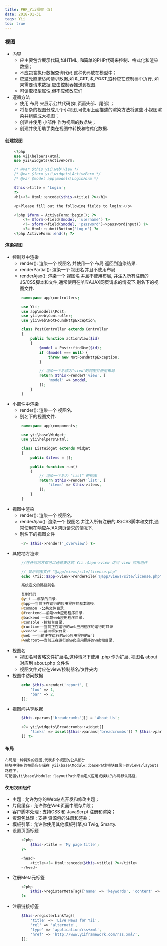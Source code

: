 ```yaml
---
title: PHP_Yii框架 (5)
date: 2018-01-31
tags: Yii
toc: true
---
```


### 视图
- 内容
    * 应主要包含展示代码,如HTML, 和简单的PHP代码来控制、格式化和渲染数据；
    * 不应包含执行数据查询代码,这种代码放在模型中；
    * 应避免直接访问请求数据,如 \$_GET, $_POST,这种应在控制器中执行, 如果需要请求数据,应由控制器推送到视图.
    * 可读取模型属性,但不应修改它们
- 遵循方法
    * 使用 布局 来展示公共代码(如,页面头部、尾部）；
    * 将复杂的视图分成几个小视图,可使用上面描述的渲染方法将这些 小视图渲染并组装成大视图；
    * 创建并使用 小部件 作为视图的数据块；
    * 创建并使用助手类在视图中转换和格式化数据.

<!-- more -->

#### 创建视图
```php
    <?php
    use yii\helpers\Html;
    use yii\widgets\ActiveForm;

    /* @var $this yii\web\View */
    /* @var $form yii\widgets\ActiveForm */
    /* @var $model app\models\LoginForm */

    $this->title = 'Login';
    ?>
    <h1><?= Html::encode($this->title) ?></h1>

    <p>Please fill out the following fields to login:</p>

    <?php $form = ActiveForm::begin(); ?>
        <?= $form->field($model, 'username') ?>
        <?= $form->field($model, 'password')->passwordInput() ?>
        <?= Html::submitButton('Login') ?>
    <?php ActiveForm::end(); ?>
```

#### 渲染视图
- 控制器中渲染
    * render(): 渲染一个 视图名 并使用一个 布局 返回到渲染结果.
    * renderPartial(): 渲染一个 视图名 并且不使用布局
    * renderAjax(): 渲染一个 视图名 并且不使用布局, 并注入所有注册的JS/CSS脚本和文件,通常使用在响应AJAX网页请求的情况下.别名下的视图文件.
    ```php
        namespace app\controllers;

        use Yii;
        use app\models\Post;
        use yii\web\Controller;
        use yii\web\NotFoundHttpException;

        class PostController extends Controller
        {
            public function actionView($id)
            {
                $model = Post::findOne($id);
                if ($model === null) {
                    throw new NotFoundHttpException;
                }

                // 渲染一个名称为"view"的视图并使用布局
                return $this->render('view', [
                    'model' => $model,
                ]);
            }
        }
    ```
- 小部件中渲染
    * render(): 渲染一个 视图名.
    * 别名下的视图文件.
    ```php
        namespace app\components;

        use yii\base\Widget;
        use yii\helpers\Html;

        class ListWidget extends Widget
        {
            public $items = [];

            public function run()
            {
                // 渲染一个名为 "list" 的视图
                return $this->render('list', [
                    'items' => $this->items,
                ]);
            }
        }
    ```
- 视图中渲染
    * render(): 渲染一个 视图名.
    * renderAjax(): 渲染一个 视图名 并注入所有注册的JS/CSS脚本和文件,通常使用在响应AJAX网页请求的情况下.
    * 别名下的视图文件
    ```php
        <?= $this->render('_overview') ?>
    ```
- 其他地方渲染
    ```php
        //在任何地方都可以通过表达式 Yii::$app->view 访问 view 应用组件

        // 显示视图文件 "@app/views/site/license.php"
        echo \Yii::$app->view->renderFile('@app/views/site/license.php');

        系统定义的路径别名

        复制代码
        @yii ——框架的目录.
        @app——当前正在运行的应用程序的基本路径.
        @common -公共文件目录.
        @frontend——前端web应用程序目录.
        @backend ——后端web应用程序目录.
        @console -控制台目录.
        @runtime——当前正在运行的web应用程序的运行时目录
        @vendor ——基础框架目录.
        @web ——当前正在运行的web应用程序的url
        @webroot——当前正在运行的web应用程序的web根目录.
    ```
- 视图名
    * 视图名可省略文件扩展名,这种情况下使用 .php 作为扩展, 视图名 about 对应到 about.php 文件名
    * 视图文件对应在view/控制器名/文件夹内
- 视图中访问数据
    ```php
        echo $this->render('report', [
            'foo' => 1,
            'bar' => 2,
        ]);
    ```
- 视图间共享数据
    ```php
        $this->params['breadcrumbs'][] = 'About Us';

        <?= yii\widgets\Breadcrumbs::widget([
            'links' => isset($this->params['breadcrumbs']) ? $this->params['breadcrumbs'] : [],
        ]) ?>
    ```

#### 布局
    布局是一种特殊的视图,代表多个视图的公共部分
    模块中使用的布局应存储在 yii\base\Module::basePath模块目录下的views/layouts路径下, 
    可配置yii\base\Module::layoutPath来自定义应用或模块的布局默认路径.

#### 使用视图组件     
- 主题 : 允许为你的Web站点开发和修改主题；
- 片段缓存 : 允许你在Web页面中缓存片段；
- 客户脚本处理 : 支持CSS 和 JavaScript 注册和渲染；
- 资源包处理 : 支持 资源包的注册和渲染；
- 模板引擎 : 允许你使用其他模板引擎,如 Twig, Smarty.
- 设置页面标题
    ```php
        <?php
            $this->title = 'My page title';
        ?>

        <head>
            <title><?= Html::encode($this->title) ?></title>
        </head>
    ```
- 注册Meta元标签
    ```php
        <?php
            $this->registerMetaTag(['name' => 'keywords', 'content' => 'yii, framework, php']);
        ?>
    ```
- 注册链接标签
    ```php
        $this->registerLinkTag([
            'title' => 'Live News for Yii',
            'rel' => 'alternate',
            'type' => 'application/rss+xml',
            'href' => 'http://www.yiiframework.com/rss.xml/',
        ]);
    ```